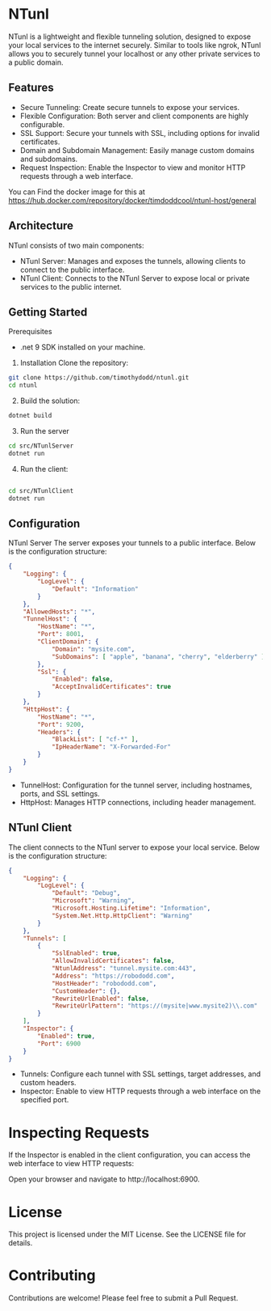 
# NTunl
NTunl is a lightweight and flexible tunneling solution, designed to expose your local services to the internet securely. Similar to tools like ngrok, NTunl allows you to securely tunnel your localhost or any other private services to a public domain.

## Features
- Secure Tunneling: Create secure tunnels to expose your services.
- Flexible Configuration: Both server and client components are highly configurable.
- SSL Support: Secure your tunnels with SSL, including options for invalid certificates.
- Domain and Subdomain Management: Easily manage custom domains and subdomains.
- Request Inspection: Enable the Inspector to view and monitor HTTP requests through a web interface.

You can Find the docker image for this at
https://hub.docker.com/repository/docker/timdoddcool/ntunl-host/general

## Architecture
NTunl consists of two main components:

- NTunl Server: Manages and exposes the tunnels, allowing clients to connect to the public interface.
- NTunl Client: Connects to the NTunl Server to expose local or private services to the public internet.

## Getting Started
Prerequisites
- .net 9 SDK installed on your machine.

1. Installation
Clone the repository:
``` bash
git clone https://github.com/timothydodd/ntunl.git
cd ntunl

```
2. Build the solution:
``` bash
dotnet build
```

3. Run the server

``` bash
cd src/NTunlServer
dotnet run
```

4. Run the client:

``` bash

cd src/NTunlClient
dotnet run

```


## Configuration
NTunl Server
The server exposes your tunnels to a public interface. Below is the configuration structure:
``` json
{
    "Logging": {
        "LogLevel": {
            "Default": "Information"
        }
    },
    "AllowedHosts": "*",
    "TunnelHost": {
        "HostName": "*",
        "Port": 8001,
        "ClientDomain": {
            "Domain": "mysite.com",
            "SubDomains": [ "apple", "banana", "cherry", "elderberry" ]
        },
        "Ssl": {
            "Enabled": false,
            "AcceptInvalidCertificates": true
        }
    },
    "HttpHost": {
        "HostName": "*",
        "Port": 9200,
        "Headers": {
            "BlackList": [ "cf-*" ],
            "IpHeaderName": "X-Forwarded-For"
        }
    }
}
```
- TunnelHost: Configuration for the tunnel server, including hostnames, ports, and SSL settings.
- HttpHost: Manages HTTP connections, including header management.


## NTunl Client
The client connects to the NTunl server to expose your local service. Below is the configuration structure:

``` json
{
    "Logging": {
        "LogLevel": {
            "Default": "Debug",
            "Microsoft": "Warning",
            "Microsoft.Hosting.Lifetime": "Information",
            "System.Net.Http.HttpClient": "Warning"
        }
    },
    "Tunnels": [
        {
            "SslEnabled": true,
            "AllowInvalidCertificates": false,
            "NtunlAddress": "tunnel.mysite.com:443",
            "Address": "https://robododd.com",
            "HostHeader": "robododd.com",
            "CustomHeader": {},
            "RewriteUrlEnabled": false,
            "RewriteUrlPattern": "https://(mysite|www.mysite2)\\.com"
        }
    ],
    "Inspector": {
        "Enabled": true,
        "Port": 6900
    }
}
```
- Tunnels: Configure each tunnel with SSL settings, target addresses, and custom headers.
- Inspector: Enable to view HTTP requests through a web interface on the specified port.



# Inspecting Requests
If the Inspector is enabled in the client configuration, you can access the web interface to view HTTP requests:

Open your browser and navigate to http://localhost:6900.
# License
This project is licensed under the MIT License. See the LICENSE file for details.

# Contributing
Contributions are welcome! Please feel free to submit a Pull Request.
